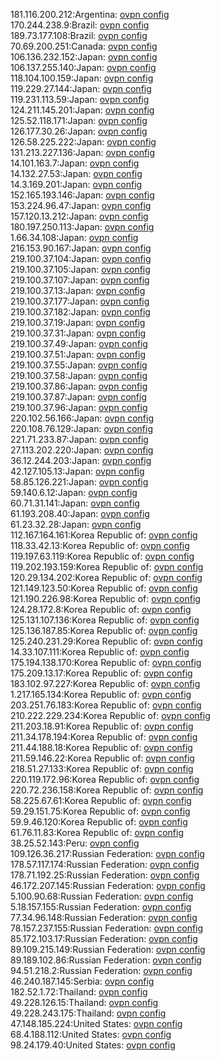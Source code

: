 181.116.200.212:Argentina: [ovpn config](vpn/181_116_200_212.ovpn)  
170.244.238.9:Brazil: [ovpn config](vpn/170_244_238_9.ovpn)  
189.73.177.108:Brazil: [ovpn config](vpn/189_73_177_108.ovpn)  
70.69.200.251:Canada: [ovpn config](vpn/70_69_200_251.ovpn)  
106.136.232.152:Japan: [ovpn config](vpn/106_136_232_152.ovpn)  
106.137.255.140:Japan: [ovpn config](vpn/106_137_255_140.ovpn)  
118.104.100.159:Japan: [ovpn config](vpn/118_104_100_159.ovpn)  
119.229.27.144:Japan: [ovpn config](vpn/119_229_27_144.ovpn)  
119.231.113.59:Japan: [ovpn config](vpn/119_231_113_59.ovpn)  
124.211.145.201:Japan: [ovpn config](vpn/124_211_145_201.ovpn)  
125.52.118.171:Japan: [ovpn config](vpn/125_52_118_171.ovpn)  
126.177.30.26:Japan: [ovpn config](vpn/126_177_30_26.ovpn)  
126.58.225.222:Japan: [ovpn config](vpn/126_58_225_222.ovpn)  
131.213.227.136:Japan: [ovpn config](vpn/131_213_227_136.ovpn)  
14.101.163.7:Japan: [ovpn config](vpn/14_101_163_7.ovpn)  
14.132.27.53:Japan: [ovpn config](vpn/14_132_27_53.ovpn)  
14.3.169.201:Japan: [ovpn config](vpn/14_3_169_201.ovpn)  
152.165.193.146:Japan: [ovpn config](vpn/152_165_193_146.ovpn)  
153.224.96.47:Japan: [ovpn config](vpn/153_224_96_47.ovpn)  
157.120.13.212:Japan: [ovpn config](vpn/157_120_13_212.ovpn)  
180.197.250.113:Japan: [ovpn config](vpn/180_197_250_113.ovpn)  
1.66.34.108:Japan: [ovpn config](vpn/1_66_34_108.ovpn)  
216.153.90.167:Japan: [ovpn config](vpn/216_153_90_167.ovpn)  
219.100.37.104:Japan: [ovpn config](vpn/219_100_37_104.ovpn)  
219.100.37.105:Japan: [ovpn config](vpn/219_100_37_105.ovpn)  
219.100.37.107:Japan: [ovpn config](vpn/219_100_37_107.ovpn)  
219.100.37.13:Japan: [ovpn config](vpn/219_100_37_13.ovpn)  
219.100.37.177:Japan: [ovpn config](vpn/219_100_37_177.ovpn)  
219.100.37.182:Japan: [ovpn config](vpn/219_100_37_182.ovpn)  
219.100.37.19:Japan: [ovpn config](vpn/219_100_37_19.ovpn)  
219.100.37.31:Japan: [ovpn config](vpn/219_100_37_31.ovpn)  
219.100.37.49:Japan: [ovpn config](vpn/219_100_37_49.ovpn)  
219.100.37.51:Japan: [ovpn config](vpn/219_100_37_51.ovpn)  
219.100.37.55:Japan: [ovpn config](vpn/219_100_37_55.ovpn)  
219.100.37.58:Japan: [ovpn config](vpn/219_100_37_58.ovpn)  
219.100.37.86:Japan: [ovpn config](vpn/219_100_37_86.ovpn)  
219.100.37.87:Japan: [ovpn config](vpn/219_100_37_87.ovpn)  
219.100.37.96:Japan: [ovpn config](vpn/219_100_37_96.ovpn)  
220.102.56.166:Japan: [ovpn config](vpn/220_102_56_166.ovpn)  
220.108.76.129:Japan: [ovpn config](vpn/220_108_76_129.ovpn)  
221.71.233.87:Japan: [ovpn config](vpn/221_71_233_87.ovpn)  
27.113.202.220:Japan: [ovpn config](vpn/27_113_202_220.ovpn)  
36.12.244.203:Japan: [ovpn config](vpn/36_12_244_203.ovpn)  
42.127.105.13:Japan: [ovpn config](vpn/42_127_105_13.ovpn)  
58.85.126.221:Japan: [ovpn config](vpn/58_85_126_221.ovpn)  
59.140.6.12:Japan: [ovpn config](vpn/59_140_6_12.ovpn)  
60.71.31.141:Japan: [ovpn config](vpn/60_71_31_141.ovpn)  
61.193.208.40:Japan: [ovpn config](vpn/61_193_208_40.ovpn)  
61.23.32.28:Japan: [ovpn config](vpn/61_23_32_28.ovpn)  
112.167.164.161:Korea Republic of: [ovpn config](vpn/112_167_164_161.ovpn)  
118.33.42.13:Korea Republic of: [ovpn config](vpn/118_33_42_13.ovpn)  
119.197.63.119:Korea Republic of: [ovpn config](vpn/119_197_63_119.ovpn)  
119.202.193.159:Korea Republic of: [ovpn config](vpn/119_202_193_159.ovpn)  
120.29.134.202:Korea Republic of: [ovpn config](vpn/120_29_134_202.ovpn)  
121.149.123.50:Korea Republic of: [ovpn config](vpn/121_149_123_50.ovpn)  
121.190.226.98:Korea Republic of: [ovpn config](vpn/121_190_226_98.ovpn)  
124.28.172.8:Korea Republic of: [ovpn config](vpn/124_28_172_8.ovpn)  
125.131.107.136:Korea Republic of: [ovpn config](vpn/125_131_107_136.ovpn)  
125.136.187.85:Korea Republic of: [ovpn config](vpn/125_136_187_85.ovpn)  
125.240.231.29:Korea Republic of: [ovpn config](vpn/125_240_231_29.ovpn)  
14.33.107.111:Korea Republic of: [ovpn config](vpn/14_33_107_111.ovpn)  
175.194.138.170:Korea Republic of: [ovpn config](vpn/175_194_138_170.ovpn)  
175.209.13.17:Korea Republic of: [ovpn config](vpn/175_209_13_17.ovpn)  
183.102.97.227:Korea Republic of: [ovpn config](vpn/183_102_97_227.ovpn)  
1.217.165.134:Korea Republic of: [ovpn config](vpn/1_217_165_134.ovpn)  
203.251.76.183:Korea Republic of: [ovpn config](vpn/203_251_76_183.ovpn)  
210.222.229.234:Korea Republic of: [ovpn config](vpn/210_222_229_234.ovpn)  
211.203.18.91:Korea Republic of: [ovpn config](vpn/211_203_18_91.ovpn)  
211.34.178.194:Korea Republic of: [ovpn config](vpn/211_34_178_194.ovpn)  
211.44.188.18:Korea Republic of: [ovpn config](vpn/211_44_188_18.ovpn)  
211.59.146.22:Korea Republic of: [ovpn config](vpn/211_59_146_22.ovpn)  
218.51.27.133:Korea Republic of: [ovpn config](vpn/218_51_27_133.ovpn)  
220.119.172.96:Korea Republic of: [ovpn config](vpn/220_119_172_96.ovpn)  
220.72.236.158:Korea Republic of: [ovpn config](vpn/220_72_236_158.ovpn)  
58.225.67.61:Korea Republic of: [ovpn config](vpn/58_225_67_61.ovpn)  
59.29.151.75:Korea Republic of: [ovpn config](vpn/59_29_151_75.ovpn)  
59.9.46.120:Korea Republic of: [ovpn config](vpn/59_9_46_120.ovpn)  
61.76.11.83:Korea Republic of: [ovpn config](vpn/61_76_11_83.ovpn)  
38.25.52.143:Peru: [ovpn config](vpn/38_25_52_143.ovpn)  
109.126.36.217:Russian Federation: [ovpn config](vpn/109_126_36_217.ovpn)  
178.57.117.174:Russian Federation: [ovpn config](vpn/178_57_117_174.ovpn)  
178.71.192.25:Russian Federation: [ovpn config](vpn/178_71_192_25.ovpn)  
46.172.207.145:Russian Federation: [ovpn config](vpn/46_172_207_145.ovpn)  
5.100.90.68:Russian Federation: [ovpn config](vpn/5_100_90_68.ovpn)  
5.18.157.155:Russian Federation: [ovpn config](vpn/5_18_157_155.ovpn)  
77.34.96.148:Russian Federation: [ovpn config](vpn/77_34_96_148.ovpn)  
78.157.237.155:Russian Federation: [ovpn config](vpn/78_157_237_155.ovpn)  
85.172.103.17:Russian Federation: [ovpn config](vpn/85_172_103_17.ovpn)  
89.109.215.149:Russian Federation: [ovpn config](vpn/89_109_215_149.ovpn)  
89.189.102.86:Russian Federation: [ovpn config](vpn/89_189_102_86.ovpn)  
94.51.218.2:Russian Federation: [ovpn config](vpn/94_51_218_2.ovpn)  
46.240.187.145:Serbia: [ovpn config](vpn/46_240_187_145.ovpn)  
182.52.1.72:Thailand: [ovpn config](vpn/182_52_1_72.ovpn)  
49.228.126.15:Thailand: [ovpn config](vpn/49_228_126_15.ovpn)  
49.228.243.175:Thailand: [ovpn config](vpn/49_228_243_175.ovpn)  
47.148.185.224:United States: [ovpn config](vpn/47_148_185_224.ovpn)  
68.4.188.112:United States: [ovpn config](vpn/68_4_188_112.ovpn)  
98.24.179.40:United States: [ovpn config](vpn/98_24_179_40.ovpn)  
